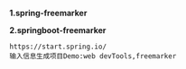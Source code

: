 
**1.spring-freemarker**

**2.springboot-freemarker**

    https://start.spring.io/
    输入信息生成项目Demo:web devTools,freemarker
